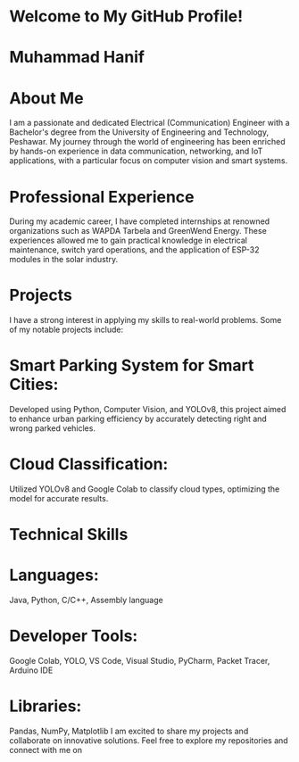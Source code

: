 # Welcome to My GitHub Profile!
# Muhammad Hanif
# About Me
I am a passionate and dedicated Electrical (Communication) Engineer with a Bachelor's degree from the University of Engineering and Technology, Peshawar. My journey through the world of engineering has been enriched by hands-on experience in data communication, networking, and IoT applications, with a particular focus on computer vision and smart systems.

# Professional Experience
During my academic career, I have completed internships at renowned organizations such as WAPDA Tarbela and GreenWend Energy. These experiences allowed me to gain practical knowledge in electrical maintenance, switch yard operations, and the application of ESP-32 modules in the solar industry.

# Projects
I have a strong interest in applying my skills to real-world problems. Some of my notable projects include:

# Smart Parking System for Smart Cities:
 Developed using Python, Computer Vision, and YOLOv8, this project aimed to enhance urban parking efficiency by accurately detecting right and wrong parked vehicles.
# Cloud Classification:
 Utilized YOLOv8 and Google Colab to classify cloud types, optimizing the model for accurate results.
# Technical Skills
# Languages: 
Java, Python, C/C++, Assembly language
# Developer Tools:
 Google Colab, YOLO, VS Code, Visual Studio, PyCharm, Packet Tracer, Arduino IDE
# Libraries:
Pandas, NumPy, Matplotlib
I am excited to share my projects and collaborate on innovative solutions. Feel free to explore my repositories and connect with me on

<!---
MuhammadHanif9/MuhammadHanif9 is a ✨ special ✨ repository because its `README.md` (this file) appears on your GitHub profile.
You can click the Preview link to take a look at your changes.
--->
